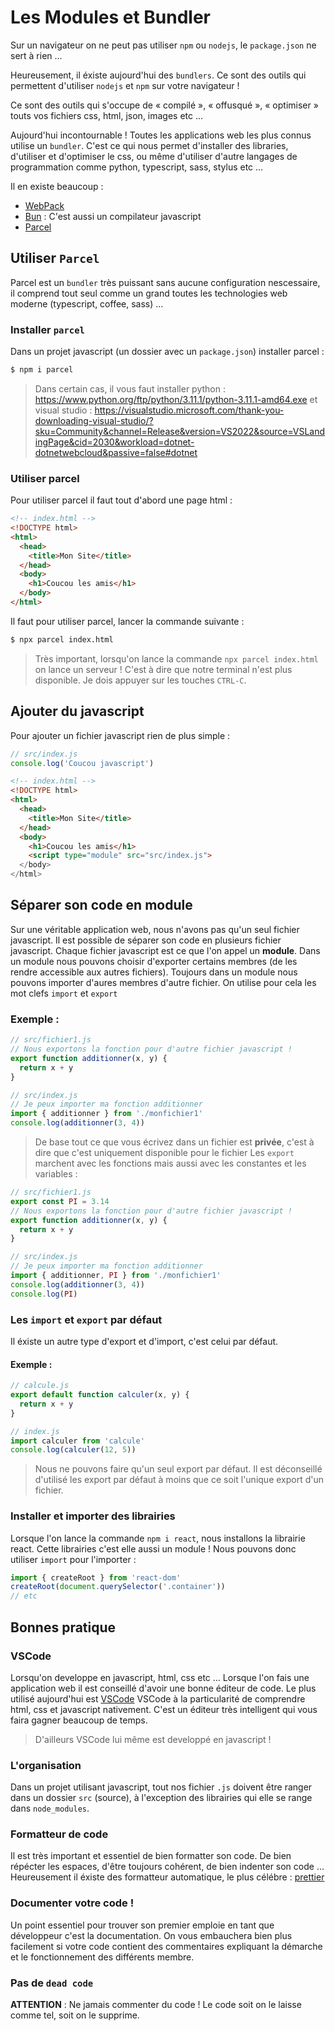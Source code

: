 # Les Modules et Bundler

Sur un navigateur on ne peut pas utiliser `npm` ou `nodejs`, le `package.json` ne sert à rien ...

Heureusement, il éxiste aujourd'hui des `bundlers`. Ce sont des outils qui permettent d'utiliser `nodejs` et `npm` sur votre navigateur !

Ce sont des outils qui s'occupe de « compilé », « offusqué », « optimiser » touts vos fichiers css, html, json, images etc ...

Aujourd'hui incontournable ! Toutes les applications web les plus connus utilise un `bundler`. C'est ce qui nous permet d'installer des libraries, d'utiliser et d'optimiser le css, ou même d'utiliser d'autre langages de programmation comme python, typescript, sass, stylus etc ...

Il en existe beaucoup :

- [WebPack](https://webpack.js.org/)
- [Bun](https://bun.sh/) : C'est aussi un compilateur javascript
- [Parcel](https://parceljs.org/)

## Utiliser `Parcel`

Parcel est un `bundler` très puissant sans aucune configuration nescessaire, il comprend tout seul comme un grand toutes les technologies web moderne (typescript, coffee, sass) ...

### Installer `parcel`

Dans un projet javascript (un dossier avec un `package.json`) installer parcel :

```bash
$ npm i parcel
```

> Dans certain cas, il vous faut installer python : https://www.python.org/ftp/python/3.11.1/python-3.11.1-amd64.exe et visual studio : https://visualstudio.microsoft.com/thank-you-downloading-visual-studio/?sku=Community&channel=Release&version=VS2022&source=VSLandingPage&cid=2030&workload=dotnet-dotnetwebcloud&passive=false#dotnet
### Utiliser parcel

Pour utiliser parcel il faut tout d'abord une page html :

```html
<!-- index.html -->
<!DOCTYPE html>
<html>
  <head>
    <title>Mon Site</title>
  </head>
  <body>
    <h1>Coucou les amis</h1>
  </body>
</html>
```

Il faut pour utiliser parcel, lancer la commande suivante :

```bash
$ npx parcel index.html
```

> Très important, lorsqu'on lance la commande `npx parcel index.html` on lance un serveur ! C'est à dire que notre terminal n'est plus disponible. Je dois appuyer sur les touches `CTRL-C`.
## Ajouter du javascript

Pour ajouter un fichier javascript rien de plus simple :

```js
// src/index.js
console.log('Coucou javascript')
```

```html
<!-- index.html -->
<!DOCTYPE html>
<html>
  <head>
    <title>Mon Site</title>
  </head>
  <body>
    <h1>Coucou les amis</h1>
    <script type="module" src="src/index.js">
  </body>
</html>
```
## Séparer son code en module
Sur une véritable application web, nous n'avons pas qu'un seul fichier javascript. Il est possible de séparer son code en plusieurs fichier javascript. Chaque fichier javascript est ce que l'on appel un **module**.
Dans un module nous pouvons choisir d'exporter certains membres (de les rendre accessible aux autres fichiers). Toujours dans un module nous pouvons importer d'aures membres d'autre fichier.
On utilise pour cela les mot clefs `import` et `export`
### Exemple :
```js
// src/fichier1.js
// Nous exportons la fonction pour d'autre fichier javascript !
export function additionner(x, y) {
  return x + y
}
```
```js
// src/index.js
// Je peux importer ma fonction additionner
import { additionner } from './monfichier1'
console.log(additionner(3, 4))
```
> De base tout ce que vous écrivez dans un fichier est **privée**, c'est à dire que c'est uniquement disponible pour le fichier
Les `export` marchent avec les fonctions mais aussi avec les constantes et les variables :
```js
// src/fichier1.js
export const PI = 3.14
// Nous exportons la fonction pour d'autre fichier javascript !
export function additionner(x, y) {
  return x + y
}
```
```js
// src/index.js
// Je peux importer ma fonction additionner
import { additionner, PI } from './monfichier1'
console.log(additionner(3, 4))
console.log(PI)
```
### Les `import` et `export` par défaut
Il éxiste un autre type d'export et d'import, c'est celui par défaut.
#### Exemple :
```js
// calcule.js
export default function calculer(x, y) {
  return x + y
}
```
```js
// index.js
import calculer from 'calcule'
console.log(calculer(12, 5))
```
> Nous ne pouvons faire qu'un seul export par défaut. Il est déconseillé d'utilisé les export par défaut à moins que ce soit l'unique export d'un fichier.
### Installer et importer des librairies
Lorsque l'on lance la commande `npm i react`, nous installons la librairie react. Cette librairies c'est elle aussi un module !
Nous pouvons donc utiliser `import` pour l'importer :
```js
import { createRoot } from 'react-dom'
createRoot(document.querySelector('.container'))
// etc
```
## Bonnes pratique
### VSCode
Lorsqu'on developpe en javascript, html, css etc ... Lorsque l'on fais une application web il est conseillé d'avoir une bonne éditeur de code. Le plus utilisé aujourd'hui est [VSCode](https://code.visualstudio.com/)
VSCode à la particularité de comprendre html, css et javascript nativement. C'est un éditeur très intelligent qui vous faira gagner beaucoup de temps.
> D'ailleurs VSCode lui même est developpé en javascript !
### L'organisation
Dans un projet utilisant javascript, tout nos fichier `.js` doivent être ranger dans un dossier `src` (source), à l'exception des librairies qui elle se range dans `node_modules`.
### Formatteur de code
Il est très important et essentiel de bien formatter son code. De bien répécter les espaces, d'être toujours cohérent, de bien indenter son code ...
Heureusement il éxiste des formatteur automatique, le plus célébre : [prettier](https://prettier.io/)
### Documenter votre code !
Un point essentiel pour trouver son premier emploie en tant que développeur c'est la documentation. On vous embauchera bien plus facilement si votre code contient des commentaires expliquant la démarche et le fonctionnement des différents membre.
### Pas de `dead code`
**ATTENTION** : Ne jamais commenter du code ! Le code soit on le laisse comme tel, soit on le supprime.